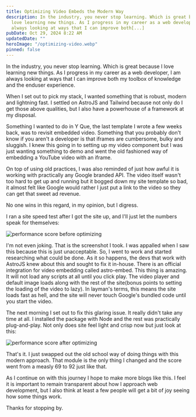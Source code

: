 ```yaml
---
title: Optimizing Video Embeds the Modern Way
description: In the industry, you never stop learning. Which is great because I
  love learning new things. As I progress in my career as a web developer, I am
  always looking at ways that I can improve both[...]
pubDate: Oct 29, 2024 8:22 AM
updatedDate: ""
heroImage: "/optimizing-video.webp"
pinned: false
---
```


In the industry, you never stop learning. Which is great because I love learning new things. As I progress in my career as a web developer, I am always looking at ways that I can improve both my toolbox of knowledge and the enduser experience.

When I set out to pick my stack, I wanted something that is robust, modern and lightning fast. I settled on AstroJS and Tailwind because not only do I get those above qualities, but I also have a powerhouse of a framework at my disposal.

Something I wanted to do in Y Que, the last template I wrote a few weeks back, was to revisit embedded video. Something that you probably don't know if you aren't a developer is that iframes are cumbersome, bulky and sluggish. I knew this going in to setting up my video component but I was just wanting something to demo and went the old fashioned way of embedding a YouTube video with an iframe.

On top of using old practices, I was also reminded of just how awful it is working with practically any Google branded API. The video itself wasn't too hard to get up and running but it bogged down my site template so bad, it almost felt like Google would rather I just put a link to the video so they can get that sweet ad revenue.

No one wins in this regard, in my opinion, but I digress.

I ran a site speed test after I got the site up, and I'll just let the numbers speak for themselves:

![performance score before optimizing](/assets/images/yque-before.webp)

I'm not even joking. That is the screenshot I took. I was appalled when I saw this because this is just unacceptable. So, I went to work and started researching what could be done. As it so happens, the devs that work with AstroJS knew about this and sought to fix it in-house. There is an official integration for video embedding called astro-embed. This thing is amazing. It will not load any scripts at all until you click play. The video player and default image loads along with the rest of the site(bonus points to setting the loading of the video to lazy). In layman's terms, this means the site loads fast as hell, and the site will never touch Google's bundled code until you start the video.

The next morning I set out to fix this glaring issue. It really didn't take any time at all. I installed the package with Node and the rest was practically plug-and-play. Not only does site feel light and crisp now but just look at this:

![performance score after optimizing](/assets/images/yque-after.webp)

That's it. I just swapped out the old school way of doing things with this modern approach. That module is the only thing I changed and the score went from a measly 69 to 92 just like that.

As I continue on with this journey I hope to make more blogs like this. I feel it is important to remain transparent about how I approach web development, but I also think at least a few people will get a bit of joy seeing how some things work.

Thanks for stopping by.
